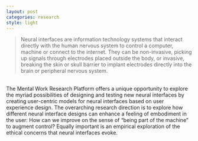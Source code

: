 ```yaml
---
layout: post
categories: research
style: light
---
```


> Neural interfaces are information technology systems that interact directly with the human nervous system to control a computer, machine or connect to the internet.
They can be non-invasive, picking up signals through electrodes placed outside the body, or invasive, breaking the skin or skull barrier to implant electrodes directly into the brain or peripheral nervous system.

<br>
The Mental Work Research Platform offers a unique opportunity to explore the myriad possibilities of designing and testing new neural interfaces by creating user-centric models for neural interfaces based on user experience design. The overarching research direction is to explore how different neural interface designs can enhance a feeling of embodiment in the user: How can we improve on the sense of “being part of the machine” to augment control? Equally important is an empirical exploration of the ethical concerns that neural interfaces evoke.
